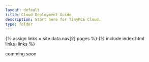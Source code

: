 ```yaml
---
layout: default
title: Cloud Deployment Guide
description: Start here for TinyMCE Cloud.
type: folder
---
```


{% assign links = site.data.nav[2].pages %}
{% include index.html links=links %}

comming soon
